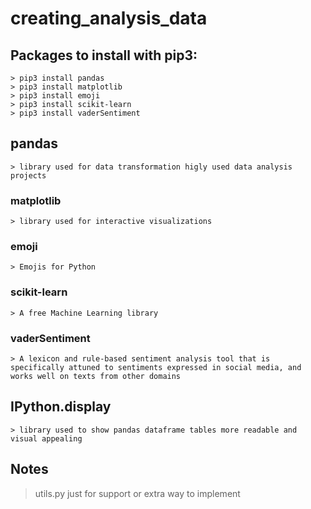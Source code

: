 # creating_analysis_data
## Packages to install with pip3: 
    > pip3 install pandas
    > pip3 install matplotlib
    > pip3 install emoji
    > pip3 install scikit-learn
    > pip3 install vaderSentiment
## pandas
    > library used for data transformation higly used data analysis projects
### matplotlib
    > library used for interactive visualizations
### emoji
    > Emojis for Python
### scikit-learn
    > A free Machine Learning library
### vaderSentiment
    > A lexicon and rule-based sentiment analysis tool that is specifically attuned to sentiments expressed in social media, and works well on texts from other domains
## IPython.display
    > library used to show pandas dataframe tables more readable and visual appealing

## Notes
> utils.py just for support or extra way to implement
